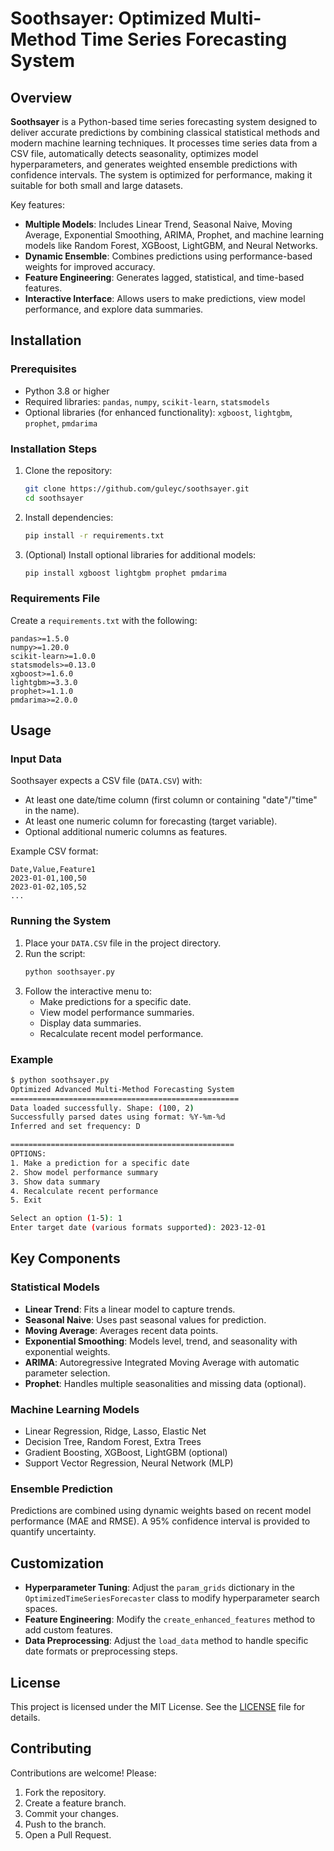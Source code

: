 # Soothsayer: Optimized Multi-Method Time Series Forecasting System

## Overview

**Soothsayer** is a Python-based time series forecasting system designed to deliver accurate predictions by combining classical statistical methods and modern machine learning techniques. It processes time series data from a CSV file, automatically detects seasonality, optimizes model hyperparameters, and generates weighted ensemble predictions with confidence intervals. The system is optimized for performance, making it suitable for both small and large datasets.

Key features:
- **Multiple Models**: Includes Linear Trend, Seasonal Naive, Moving Average, Exponential Smoothing, ARIMA, Prophet, and machine learning models like Random Forest, XGBoost, LightGBM, and Neural Networks.
- **Dynamic Ensemble**: Combines predictions using performance-based weights for improved accuracy.
- **Feature Engineering**: Generates lagged, statistical, and time-based features.
- **Interactive Interface**: Allows users to make predictions, view model performance, and explore data summaries.

## Installation

### Prerequisites
- Python 3.8 or higher
- Required libraries: `pandas`, `numpy`, `scikit-learn`, `statsmodels`
- Optional libraries (for enhanced functionality): `xgboost`, `lightgbm`, `prophet`, `pmdarima`

### Installation Steps
1. Clone the repository:
   ```bash
   git clone https://github.com/guleyc/soothsayer.git
   cd soothsayer
   ```
2. Install dependencies:
   ```bash
   pip install -r requirements.txt
   ```
3. (Optional) Install optional libraries for additional models:
   ```bash
   pip install xgboost lightgbm prophet pmdarima
   ```

### Requirements File
Create a `requirements.txt` with the following:
```
pandas>=1.5.0
numpy>=1.20.0
scikit-learn>=1.0.0
statsmodels>=0.13.0
xgboost>=1.6.0
lightgbm>=3.3.0
prophet>=1.1.0
pmdarima>=2.0.0
```

## Usage

### Input Data
Soothsayer expects a CSV file (`DATA.CSV`) with:
- At least one date/time column (first column or containing "date"/"time" in the name).
- At least one numeric column for forecasting (target variable).
- Optional additional numeric columns as features.

Example CSV format:
```csv
Date,Value,Feature1
2023-01-01,100,50
2023-01-02,105,52
...
```

### Running the System
1. Place your `DATA.CSV` file in the project directory.
2. Run the script:
   ```bash
   python soothsayer.py
   ```
3. Follow the interactive menu to:
   - Make predictions for a specific date.
   - View model performance summaries.
   - Display data summaries.
   - Recalculate recent model performance.

### Example
```bash
$ python soothsayer.py
Optimized Advanced Multi-Method Forecasting System
===================================================
Data loaded successfully. Shape: (100, 2)
Successfully parsed dates using format: %Y-%m-%d
Inferred and set frequency: D

==================================================
OPTIONS:
1. Make a prediction for a specific date
2. Show model performance summary
3. Show data summary
4. Recalculate recent performance
5. Exit

Select an option (1-5): 1
Enter target date (various formats supported): 2023-12-01
```

## Key Components

### Statistical Models
- **Linear Trend**: Fits a linear model to capture trends.
- **Seasonal Naive**: Uses past seasonal values for prediction.
- **Moving Average**: Averages recent data points.
- **Exponential Smoothing**: Models level, trend, and seasonality with exponential weights.
- **ARIMA**: Autoregressive Integrated Moving Average with automatic parameter selection.
- **Prophet**: Handles multiple seasonalities and missing data (optional).

### Machine Learning Models
- Linear Regression, Ridge, Lasso, Elastic Net
- Decision Tree, Random Forest, Extra Trees
- Gradient Boosting, XGBoost, LightGBM (optional)
- Support Vector Regression, Neural Network (MLP)

### Ensemble Prediction
Predictions are combined using dynamic weights based on recent model performance (MAE and RMSE). A 95% confidence interval is provided to quantify uncertainty.

## Customization
- **Hyperparameter Tuning**: Adjust the `param_grids` dictionary in the `OptimizedTimeSeriesForecaster` class to modify hyperparameter search spaces.
- **Feature Engineering**: Modify the `create_enhanced_features` method to add custom features.
- **Data Preprocessing**: Adjust the `load_data` method to handle specific date formats or preprocessing steps.

## License
This project is licensed under the MIT License. See the [LICENSE](LICENSE) file for details.

## Contributing
Contributions are welcome! Please:
1. Fork the repository.
2. Create a feature branch.
3. Commit your changes.
4. Push to the branch.
5. Open a Pull Request.

